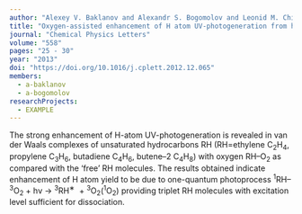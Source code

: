 ```yaml
---
author: "Alexey V. Baklanov and Alexandr S. Bogomolov and Leonid M. Chikishev and Georgii A. Bogdanchikov and Sergei A. Kochubei"
title: "Oxygen-assisted enhancement of H atom UV-photogeneration from hydrocarbons in van der Waals complexes RH–O<sub>2</sub>"
journal: "Chemical Physics Letters"
volume: "558"
pages: "25 - 30"
year: "2013"
doi: "https://doi.org/10.1016/j.cplett.2012.12.065"
members: 
  - a-baklanov
  - a-bogomolov
researchProjects:
  - EXAMPLE
---
```

The strong enhancement of H-atom UV-photogeneration is revealed in van der Waals complexes of 
unsaturated hydrocarbons RH (RH=ethylene C<sub>2</sub>H<sub>4</sub>, propylene C<sub>3</sub>H<sub>6</sub>, 
butadiene C<sub>4</sub>H<sub>6</sub>, butene–2 C<sub>4</sub>H<sub>8</sub>) with oxygen RH–O<sub>2</sub> as 
compared with the ‘free’ RH molecules. The results obtained indicate enhancement of H atom yield to be due 
to one-quantum photoprocess <sup>1</sup>RH–<sup>3</sup>O<sub>2</sub>&nbsp;+&nbsp;hν&nbsp;→&nbsp;<sup>3</sup>RH<sup>∗</sup>
&nbsp;+&nbsp;<sup>3</sup>O<sub>2</sub>(<sup>1</sup>O<sub>2</sub>) providing triplet RH molecules with 
excitation level sufficient for dissociation.
